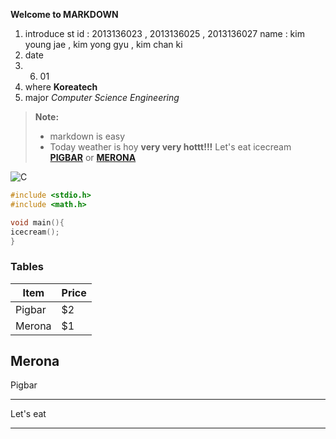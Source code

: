 **Welcome to MARKDOWN**
1. introduce
 st id : 2013136023 , 2013136025 , 2013136027
name : kim young jae , kim yong gyu , kim chan ki
2. date
2016. 06. 01
3. where
**Koreatech**
4. major
*Computer Science Engineering* 
> **Note:**
> - markdown is easy
> - Today weather is hoy **very very hottt!!!** Let's eat icecream **[PIGBAR](https://www.google.co.kr/search?q=%EC%95%84%EC%9D%B4%EC%8A%A4%ED%81%AC%EB%A6%BC&source=lnms&tbm=isch&sa=X&ved=0ahUKEwjgx-Xw7IXNAhXFpJQKHW8aAGcQ_AUIBygB&biw=1280&bih=879#tbm=isch&q=%EB%8F%BC%EC%A7%80%EB%B0%94)** or **[MERONA](https://www.google.co.kr/search?q=%EC%95%84%EC%9D%B4%EC%8A%A4%ED%81%AC%EB%A6%BC&source=lnms&tbm=isch&sa=X&ved=0ahUKEwjgx-Xw7IXNAhXFpJQKHW8aAGcQ_AUIBygB&biw=1280&bih=879#tbm=isch&q=%EB%A9%94%EB%A1%9C%EB%82%98)** 

![C](http://dbscthumb.phinf.naver.net/1967_000_1/20160204174454071_EX15O6VY1.png/ba2_10-2-448_i1.png?type=m250&wm=N)


```C++
#include <stdio.h>
#include <math.h>

void main(){
icecream();
}
```
### Tables
Item     | Price
-------- | ---
Pigbar   | $2
Merona   | $1


Merona
-------
Pigbar
*******
Let's eat
______

